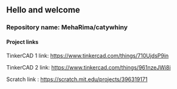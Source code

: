 
## Hello and welcome
### Repository name: MehaRima/catywhiny
#### Project links

TinkerCAD 1 link: https://www.tinkercad.com/things/710UjdsP9in			

TinkerCAD 2 link: https://www.tinkercad.com/things/961nzeJWi8i    

Scratch link : https://scratch.mit.edu/projects/396319171


